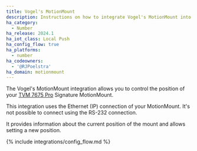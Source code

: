 ```yaml
---
title: Vogel's MotionMount
description: Instructions on how to integrate Vogel's MotionMount into Home Assistant.
ha_category:
  - Number
ha_release: 2024.1
ha_iot_class: Local Push
ha_config_flow: true
ha_platforms:
  - number
ha_codeowners:
  - '@RJPoelstra'
ha_domain: motionmount
---
```


The Vogel's MotionMount integration allows you to control the position of your [TVM 7675 Pro](https://www.vogels.com/p/tvm-7675-pro-motorized-tv-wall-mount-black) Signature MotionMount.

This integration uses the Ethernet (IP) connection of your MotionMount. It's not possible to connect using the RS-232 connection.

It provides information about the current position of the mount and allows setting a new position.

{% include integrations/config_flow.md %}
